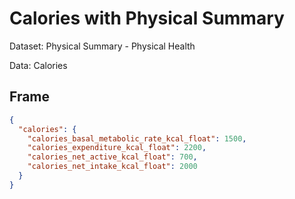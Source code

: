 # Calories with Physical Summary

Dataset: Physical Summary - Physical Health

Data: Calories

## Frame

```Json
{
  "calories": {
    "calories_basal_metabolic_rate_kcal_float": 1500,
    "calories_expenditure_kcal_float": 2200,
    "calories_net_active_kcal_float": 700,
    "calories_net_intake_kcal_float": 2000
  }
}
```